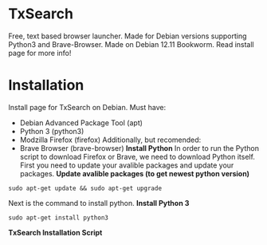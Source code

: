 # TxSearch
Free, text based browser launcher. Made for Debian versions supporting Python3 and Brave-Browser. Made on Debian 12.11 Bookworm. Read install page for more info!
# Installation
Install page for TxSearch on Debian. Must have:
- Debian Advanced Package Tool (apt)
- Python 3 (python3)
- Modzilla Firefox (firefox)
Additionally, but recomended:
- Brave Browser (brave-browser)
**Install Python**
  In order to run the Python script to download Firefox or Brave, we need to download Python itself. First you need to update your avalible packages and update your packages.
**Update avalible packages (to get newest python version)**
```
sudo apt-get update && sudo apt-get upgrade
```
Next is the command to install python.
**Install Python 3**
```
sudo apt-get install python3
```
**TxSearch Installation Script**
